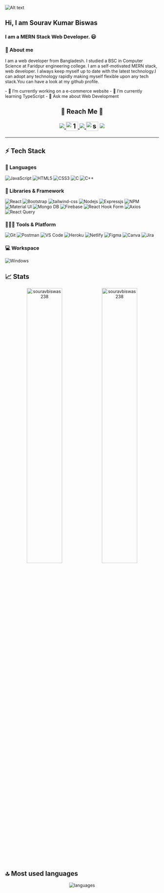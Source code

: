 ![Alt text](https://raw.githubusercontent.com/ "Optional title")

## Hi, I am Sourav Kumar Biswas
### I am a MERN Stack Web Developer. 😃

### 📖 About me
<p>I am a web developer from Bangladesh. I studied a BSC in Computer Science at Faridpur engineering college. I am a self-motivated MERN stack, web developer. I always keep myself up to date with the latest technology.I can adopt any technology rapidly making myself flexible upon any tech stack.You can have a look at my github profile. </p>
- 🔭 I’m currently working on a e-commerce website
- 🌱 I’m currently learning TypeScript
- 💬 Ask me about Web Development

<br/>

<h2 align="center">
   📱 Reach Me 📱
</p>

<p align="center">
<a href="https://linkedin.com/in/sourav-kumar-biswas238/" target="blank">
		<img src="https://img.shields.io/badge/LinkedIn-0077B5?style=for-the-badge&logo=linkedin&logoColor=white" />
	</a>
 <a href="https://stackoverflow.com/users/19045473/sourav-biswas" target="blank">
   <img align="center" src="https://raw.githubusercontent.com/rahuldkjain/github-profile-readme-generator/master/src/images/icons/Social/stack-overflow.svg" alt="19045473/sourav-biswas" height="30" width="40" />
  </a>
<a href="https://fb.com/sourav.souravbiswas.77">
		<img src="https://img.shields.io/badge/facebook-1877F2?style=for-the-badge&logo=facebook&logoColor=white" />
	</a>
  <a href="https://instagram.com/sourav_biswas427" target="blank"><img align="center" src="https://raw.githubusercontent.com/rahuldkjain/github-profile-readme-generator/master/src/images/icons/Social/instagram.svg" alt="sourav_biswas427" height="30" width="40" /></a>
  <a href="suravbiswas427@gmail.com">
		<img src="https://img.shields.io/badge/Gmail-D14836?style=for-the-badge&logo=gmail&logoColor=white" />
	</a>
</p>

---

## ⚡ Tech Stack

### 🚀 Languages

![JavaScript](https://img.shields.io/badge/JavaScript-323330?style=for-the-badge&logo=javascript&logoColor=F7DF1E)
![HTML5](https://img.shields.io/badge/HTML5-E34F26?style=for-the-badge&logo=html5&logoColor=white)
![CSS3](https://img.shields.io/badge/CSS3-1572B6?style=for-the-badge&logo=css3&logoColor=white)
![C](https://img.shields.io/badge/C-00599C?style=for-the-badge&logo=c&logoColor=white)
![C++](https://img.shields.io/badge/C%2B%2B-00599C?style=for-the-badge&logo=c%2B%2B&logoColor=white)


### 🧩 Libraries & Framework

![React](https://img.shields.io/badge/React-20232A?style=for-the-badge&logo=react&logoColor=61DAFB)
![Bootstrap](https://img.shields.io/badge/Bootstrap-563D7C?style=for-the-badge&logo=bootstrap&logoColor=white)
![tailwind-css](https://img.shields.io/badge/Tailwind--css-06B6D4?style=for-the-badge&logo=tailwindcss&logoColor=white)
![Nodejs](https://img.shields.io/badge/Node.js-339933?style=for-the-badge&logo=nodedotjs&logoColor=white)
![Expressjs](https://img.shields.io/badge/Express-000000?style=for-the-badge&logo=express&logoColor=white)
![NPM](https://img.shields.io/badge/npm-CB3837?style=for-the-badge&logo=npm&logoColor=white)
![Material UI](https://img.shields.io/badge/Material--UI-0081CB?style=for-the-badge&logo=mui&logoColor=white)
![Mongo DB](https://img.shields.io/badge/MongoDB-47A248?style=for-the-badge&logo=mongodb&logoColor=white)
![Firebase](https://img.shields.io/badge/Firebase-FFCA28?style=for-the-badge&logo=firebase&logoColor=white)
![React Hook Form](https://img.shields.io/badge/React--Hook--Form-EC5990?style=for-the-badge&logo=reacthookform&logoColor=white)
![Axios](https://img.shields.io/badge/Axios-5A29E4?style=for-the-badge&logo=axios&logoColor=white)
![React Query](https://img.shields.io/badge/React--Query-FF4154?style=for-the-badge&logo=reactquery&logoColor=white)

### 🧑🏻‍💻 Tools & Platform

![Git](https://img.shields.io/badge/Git-F05032?style=for-the-badge&logo=git&logoColor=white)
![Postman](https://img.shields.io/badge/Postman-FF6C37?style=for-the-badge&logo=Postman&logoColor=white)
![VS Code](https://img.shields.io/badge/Visual_Studio_Code-0078D4?style=for-the-badge&logo=visual%20studio%20code&logoColor=white)
![Heroku](https://img.shields.io/badge/Heroku-430098?style=for-the-badge&logo=heroku&logoColor=white)
![Netlify](https://img.shields.io/badge/Netlify-00C7B7?style=for-the-badge&logo=netlify&logoColor=white)
![Figma](https://img.shields.io/badge/Figma-F24E1E?style=for-the-badge&logo=figma&logoColor=white)
![Canva](https://img.shields.io/badge/Canva-%2300C4CC.svg?&style=for-the-badge&logo=Canva&logoColor=white)
![Jira](https://img.shields.io/badge/Jira--Software-0052CC.svg?&style=for-the-badge&logo=Jirasoftware&logoColor=white)


### 💻 Workspace

![Windows](https://img.shields.io/badge/Windows-0078D6?style=for-the-badge&logo=windows&logoColor=white)

## 📈 Stats

<p align="center">
  <img width="48%" src="https://github-readme-stats.vercel.app/api/top-langs?username=souravbiswas238&show_icons=true&locale=en&layout=compact" alt="souravbiswas238" />
  <img width="48%" src="https://github-readme-stats.vercel.app/api?username=souravbiswas238&show_icons=true&locale=en" alt="souravbiswas238" />
</p>


<p><img align="left"  /></p>

## 🔝 Most used languages

<p align="center">
  <img alt="languages" src="https://github-readme-stats.vercel.app/api/top-langs/?username=tanvirgithub21&layout=compact&hide_border=true&theme=radical" />
</p>

